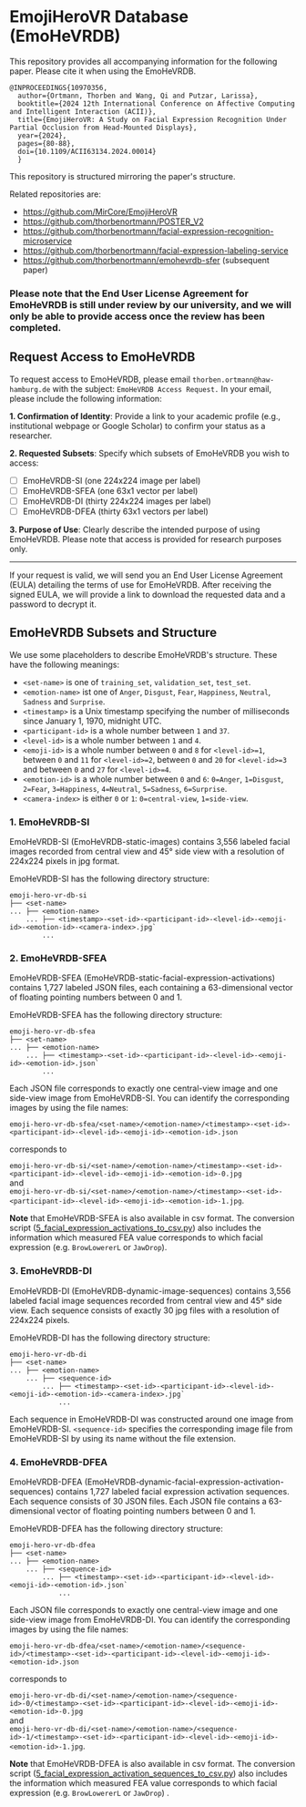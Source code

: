 # EmojiHeroVR Database (EmoHeVRDB)

This repository provides all accompanying information for the following paper.
Please cite it when using the EmoHeVRDB.
```
@INPROCEEDINGS{10970356,
  author={Ortmann, Thorben and Wang, Qi and Putzar, Larissa},
  booktitle={2024 12th International Conference on Affective Computing and Intelligent Interaction (ACII)}, 
  title={EmojiHeroVR: A Study on Facial Expression Recognition Under Partial Occlusion from Head-Mounted Displays}, 
  year={2024},
  pages={80-88},
  doi={10.1109/ACII63134.2024.00014}
  }
```

This repository is structured mirroring the paper's structure.

Related repositories are:

- https://github.com/MirCore/EmojiHeroVR
- https://github.com/thorbenortmann/POSTER_V2
- https://github.com/thorbenortmann/facial-expression-recognition-microservice
- https://github.com/thorbenortmann/facial-expression-labeling-service
- https://github.com/thorbenortmann/emohevrdb-sfer (subsequent paper)

### Please note that the End User License Agreement for EmoHeVRDB is still under review by our university, and we will only be able to provide access once the review has been completed.

## Request Access to EmoHeVRDB

To request access to EmoHeVRDB, please email `thorben.ortmann@haw-hamburg.de`
with the subject: `EmoHeVRDB Access Request.`
In your email, please include the following information:

**1. Confirmation of Identity**:
Provide a link to your academic profile (e.g., institutional webpage or Google Scholar) to confirm your status as a
researcher.

**2. Requested Subsets**:
Specify which subsets of EmoHeVRDB you wish to access:

- [ ] EmoHeVRDB-SI (one 224x224 image per label)
- [ ] EmoHeVRDB-SFEA (one 63x1 vector per label)
- [ ] EmoHeVRDB-DI (thirty 224x224 images per label)
- [ ] EmoHeVRDB-DFEA (thirty 63x1 vectors per label)

**3. Purpose of Use**:
Clearly describe the intended purpose of using EmoHeVRDB.
Please note that access is provided for research purposes only.

---

If your request is valid,
we will send you an End User License Agreement (EULA) detailing the terms of use for EmoHeVRDB.
After receiving the signed EULA, we will provide a link to download the requested data and a password to decrypt it.

## EmoHeVRDB Subsets and Structure

We use some placeholders to describe EmoHeVRDB's structure. These have the following meanings:

- `<set-name>` is one of `training_set`, `validation_set`, `test_set`.
- `<emotion-name>` ist one of `Anger`, `Disgust`, `Fear`, `Happiness`, `Neutral`, `Sadness` and `Surprise`.
- `<timestamp>` is a Unix timestamp specifying the number of milliseconds since January 1, 1970, midnight UTC.
- `<participant-id>` is a whole number between `1` and `37`.
- `<level-id>` is a whole number between `1` and `4`.
- `<emoji-id>` is a whole number between `0` and `8` for `<level-id>=1`, between `0` and `11` for `<level-id>=2`,
  between `0` and `20` for `<level-id>=3` and between `0` and `27` for `<level-id>=4`.
- `<emotion-id>` is a whole number between `0` and `6`:
  `0=Anger`, `1=Disgust`, `2=Fear`, `3=Happiness`, `4=Neutral`, `5=Sadness`, `6=Surprise`.
- `<camera-index>` is either `0` or `1`: `0=central-view`, `1=side-view`.

### 1. EmoHeVRDB-SI

EmoHeVRDB-SI (EmoHeVRDB-static-images)
contains 3,556 labeled facial images
recorded from central view and 45° side view
with a resolution of 224x224 pixels in jpg format.

EmoHeVRDB-SI has the following directory structure:

```
emoji-hero-vr-db-si
├── <set-name>
... ├── <emotion-name>
    ... ├── <timestamp>-<set-id>-<participant-id>-<level-id>-<emoji-id>-<emotion-id>-<camera-index>.jpg`
        ...
```

### 2. EmoHeVRDB-SFEA

EmoHeVRDB-SFEA (EmoHeVRDB-static-facial-expression-activations)
contains 1,727 labeled JSON files, 
each containing a 63-dimensional vector of floating pointing numbers between 0 and 1.

EmoHeVRDB-SFEA has the following directory structure:

```
emoji-hero-vr-db-sfea
├── <set-name>
... ├── <emotion-name>
    ... ├── <timestamp>-<set-id>-<participant-id>-<level-id>-<emoji-id>-<emotion-id>.json`
        ...
```

Each JSON file corresponds to exactly one central-view image and one side-view image from EmoHeVRDB-SI.
You can identify the corresponding images by using the file names:

`emoji-hero-vr-db-sfea/<set-name>/<emotion-name>/<timestamp>-<set-id>-<participant-id>-<level-id>-<emoji-id>-<emotion-id>.json`  

corresponds to  

`emoji-hero-vr-db-si/<set-name>/<emotion-name>/<timestamp>-<set-id>-<participant-id>-<level-id>-<emoji-id>-<emotion-id>-0.jpg`  
and  
`emoji-hero-vr-db-si/<set-name>/<emotion-name>/<timestamp>-<set-id>-<participant-id>-<level-id>-<emoji-id>-<emotion-id>-1.jpg`.

**Note** that EmoHeVRDB-SFEA is also available in csv format.
The conversion script
([5_facial_expression_activations_to_csv.py](vi_database_construction/b_construction_and_statistics/5_facial_expression_activations_to_csv.py))
also includes the information which measured FEA value corresponds to which facial expression
(e.g. `BrowLowererL` or `JawDrop`).

### 3. EmoHeVRDB-DI

EmoHeVRDB-DI (EmoHeVRDB-dynamic-image-sequences)
contains 3,556 labeled facial image sequences
recorded from central view and 45° side view.
Each sequence consists of exactly 30 jpg files with a resolution of 224x224 pixels.

EmoHeVRDB-DI has the following directory structure:

```
emoji-hero-vr-db-di
├── <set-name>
... ├── <emotion-name>
    ... ├── <sequence-id>
        ... ├── <timestamp>-<set-id>-<participant-id>-<level-id>-<emoji-id>-<emotion-id>-<camera-index>.jpg`
            ...
```

Each sequence in EmoHeVRDB-DI was constructed around one image from EmoHeVRDB-SI.
`<sequence-id>` specifies the corresponding image file from EmoHeVRDB-SI by using its name without the file extension.


### 4. EmoHeVRDB-DFEA

EmoHeVRDB-DFEA (EmoHeVRDB-dynamic-facial-expression-activation-sequences)
contains 1,727 labeled facial expression activation sequences.
Each sequence consists of 30 JSON files.
Each JSON file contains a 63-dimensional vector of floating pointing numbers between 0 and 1.  

EmoHeVRDB-DFEA has the following directory structure:

```
emoji-hero-vr-db-dfea
├── <set-name>
... ├── <emotion-name>
    ... ├── <sequence-id>
        ... ├── <timestamp>-<set-id>-<participant-id>-<level-id>-<emoji-id>-<emotion-id>.json`
            ...
```

Each JSON file corresponds to exactly one central-view image and one side-view image from EmoHeVRDB-DI.
You can identify the corresponding images by using the file names:

`emoji-hero-vr-db-dfea/<set-name>/<emotion-name>/<sequence-id>/<timestamp>-<set-id>-<participant-id>-<level-id>-<emoji-id>-<emotion-id>.json`

corresponds to

`emoji-hero-vr-db-di/<set-name>/<emotion-name>/<sequence-id>-0/<timestamp>-<set-id>-<participant-id>-<level-id>-<emoji-id>-<emotion-id>-0.jpg`  
and  
`emoji-hero-vr-db-di/<set-name>/<emotion-name>/<sequence-id>-1/<timestamp>-<set-id>-<participant-id>-<level-id>-<emoji-id>-<emotion-id>-1.jpg`.

**Note** that EmoHeVRDB-DFEA is also available in csv format.
The conversion script
([5_facial_expression_activation_sequences_to_csv.py](vi_database_construction/b_construction_and_statistics/5_facial_expression_activation_sequences_to_csv.py))
also includes the information which measured FEA value corresponds to which facial expression
(e.g. `BrowLowererL` or `JawDrop`) .
